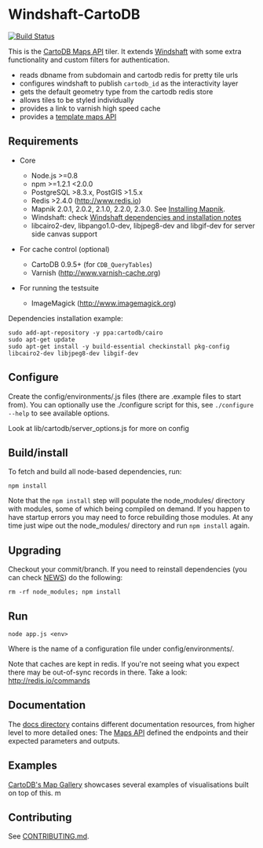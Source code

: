 Windshaft-CartoDB
==================

[![Build Status](https://travis-ci.org/CartoDB/Windshaft-cartodb.svg?branch=master)](https://travis-ci.org/CartoDB/Windshaft-cartodb)

This is the [CartoDB Maps API](http://docs.cartodb.com/cartodb-platform/maps-api.html) tiler. It extends
[Windshaft](https://github.com/CartoDB/Windshaft) with some extra functionality and custom filters for authentication.

* reads dbname from subdomain and cartodb redis for pretty tile urls
* configures windshaft to publish `cartodb_id` as the interactivity layer
* gets the default geometry type from the cartodb redis store
* allows tiles to be styled individually
* provides a link to varnish high speed cache
* provides a [template maps API](https://github.com/CartoDB/Windshaft-cartodb/blob/master/docs/Template-maps.md)

Requirements
------------
 - Core
   - Node.js >=0.8
   - npm >=1.2.1 <2.0.0
   - PostgreSQL >8.3.x, PostGIS >1.5.x
   - Redis >2.4.0 (http://www.redis.io)
   - Mapnik 2.0.1, 2.0.2, 2.1.0, 2.2.0, 2.3.0. See [Installing Mapnik](https://github.com/CartoDB/Windshaft#installing-mapnik).
   - Windshaft: check [Windshaft dependencies and installation notes](https://github.com/CartoDB/Windshaft#dependencies)
   - libcairo2-dev, libpango1.0-dev, libjpeg8-dev and libgif-dev for server side canvas support

- For cache control (optional)
   - CartoDB 0.9.5+ (for `CDB_QueryTables`)
   - Varnish (http://www.varnish-cache.org)

- For running the testsuite
   - ImageMagick (http://www.imagemagick.org)

Dependencies installation example:

```shell
sudo add-apt-repository -y ppa:cartodb/cairo
sudo apt-get update
sudo apt-get install -y build-essential checkinstall pkg-config libcairo2-dev libjpeg8-dev libgif-dev
```


Configure
---------

Create the config/environments/<env>.js files (there are .example files
to start from). You can optionally use the ./configure script for this,
see ```./configure --help``` to see available options.

Look at lib/cartodb/server_options.js for more on config

Build/install
-------------

To fetch and build all node-based dependencies, run:

```
npm install
```

Note that the ```npm install``` step will populate the node_modules/
directory with modules, some of which being compiled on demand. If you
happen to have startup errors you may need to force rebuilding those
modules. At any time just wipe out the node_modules/ directory and run
```npm install``` again.

Upgrading
---------

Checkout your commit/branch. If you need to reinstall dependencies (you can check [NEWS](NEWS.md)) do the following:

```
rm -rf node_modules; npm install
```

Run
---

```
node app.js <env> 
```

Where <env> is the name of a configuration file under config/environments/.

Note that caches are kept in redis. If you're not seeing what you expect
there may be out-of-sync records in there.
Take a look: http://redis.io/commands


Documentation
-------------

The [docs directory](https://github.com/CartoDB/Windshaft-cartodb/tree/master/docs) contains different documentation
resources, from higher level to more detailed ones:
The [Maps API](https://github.com/CartoDB/Windshaft-cartodb/blob/master/docs/Map-API.md) defined the endpoints and their
expected parameters and outputs.


Examples
--------

[CartoDB's Map Gallery](http://cartodb.com/gallery/) showcases several examples of visualisations built on top of this.
m

Contributing
---

See [CONTRIBUTING.md](CONTRIBUTING.md).
